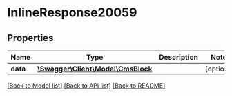 # InlineResponse20059

## Properties
Name | Type | Description | Notes
------------ | ------------- | ------------- | -------------
**data** | [**\Swagger\Client\Model\CmsBlock**](CmsBlock.md) |  | [optional] 

[[Back to Model list]](../../README.md#documentation-for-models) [[Back to API list]](../../README.md#documentation-for-api-endpoints) [[Back to README]](../../README.md)

